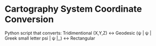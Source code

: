 # Cartography System Coordinate Conversion
Python script that converts:
Tridimentional (X,Y,Z) <-> Geodesic (&psi; | &#968; | Greek small letter psi | ψ |,,) <-> Rectangular
